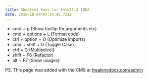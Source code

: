 ```yaml
---
title: Shortcut keys for IntelliJ IDEA
date: 2018-10-04T07:14:45.721Z
---
```

* cmd + p (Show tooltip for arguments etc)
* cmd + options + L (Format code)
* ctrl + option + O (Optimize imports)
* cmd + shift + U (Toggle Case)
* ctrl + G (Multiselect)
* shift + F6 (Refactor)
* alt + F7 (Show usages)

PS. This page was added with the CMS at [freakingdocs.com/admin](https://freakingdocs.com/admin)
